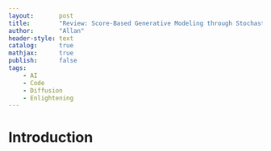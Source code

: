 ```yaml
---
layout:       post
title:        "Review: Score-Based Generative Modeling through Stochastic Differential Equations"
author:       "Allan"
header-style: text
catalog:      true
mathjax:      true
publish:      false
tags:
    - AI
    - Code
    - Diffusion
    - Enlightening
---
```


# Introduction
